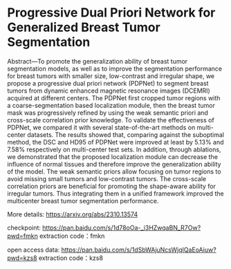 # Progressive Dual Priori Network for Generalized Breast Tumor Segmentation
 Abstract—To promote the generalization ability of breast tumor segmentation models, as well as to improve the segmentation performance for breast tumors with smaller size, low-contrast and irregular shape, we propose a progressive dual priori network (PDPNet) to segment breast tumors
from dynamic enhanced magnetic resonance images (DCEMRI) acquired at different centers. The PDPNet first cropped tumor regions with a coarse-segmentation based localization module, then the breast tumor mask was progressively refined by using the weak semantic priori and cross-scale
correlation prior knowledge. To validate the effectiveness of PDPNet, we compared it with several state-of-the-art methods on multi-center datasets. The results showed that, comparing against the suboptimal method, the DSC and HD95 of PDPNet were improved at least by 5.13% and 7.58%
respectively on multi-center test sets. In addition, through ablations, we demonstrated that the proposed localization module can decrease the influence of normal tissues and therefore improve the generalization ability of the model. The weak semantic priors allow focusing on tumor regions
to avoid missing small tumors and low-contrast tumors. The cross-scale correlation priors are beneficial for promoting the shape-aware ability for irregular tumors. Thus integrating them in a unified framework improved the multicenter breast tumor segmentation performance.

 More details: https://arxiv.org/abs/2310.13574

 checkpoint: https://pan.baidu.com/s/1d78oOa-_i3HZwqaBN_R7Ow?pwd=fmkn 
 extraction code：fmkn

 open access data: https://pan.baidu.com/s/1dSbWAjuNcsWjqlQaEoAiuw?pwd=kzs8 
 extraction code：kzs8 
